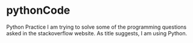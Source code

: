 pythonCode
==========

Python Practice
I am trying to solve some of the programming questions asked in the stackoverflow website.
As title suggests, I am using Python.
